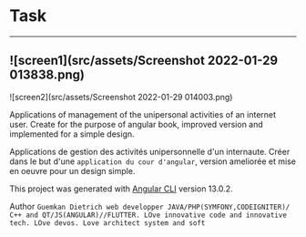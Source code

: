 # Task 
----
![screen1](src/assets/Screenshot 2022-01-29 013838.png)
----
![screen2](src/assets/Screenshot 2022-01-29 014003.png)

Applications of management of the unipersonal activities of an internet user. Create for the purpose of angular book, improved version and implemented for a simple design.

Applications de gestion des activités unipersonnelle d'un internaute.
Créer dans le but d'une `application du cour d'angular`, version ameliorée et mise en oeuvre pour un design simple.

This project was generated with [Angular CLI](https://github.com/angular/angular-cli) version 13.0.2.

Author `Guemkan Dietrich web developper JAVA/PHP(SYMFONY,CODEIGNITER)/ C++ and QT/JS(ANGULAR)//FLUTTER. LOve innovative code and innovative tech. LOve devos. Love architect system and soft`
